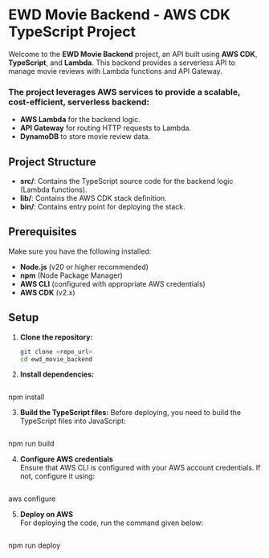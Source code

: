 # EWD Movie Backend - AWS CDK TypeScript Project

Welcome to the **EWD Movie Backend** project, an API built using **AWS CDK**, **TypeScript**, and **Lambda**. This backend provides a serverless API to manage movie reviews with Lambda functions and API Gateway.

### The project leverages AWS services to provide a scalable, cost-efficient, serverless backend:

- **AWS Lambda** for the backend logic.
- **API Gateway** for routing HTTP requests to Lambda.
- **DynamoDB** to store movie review data.

## Project Structure

- **src/**: Contains the TypeScript source code for the backend logic (Lambda functions).
- **lib/**: Contains the AWS CDK stack definition.
- **bin/**: Contains entry point for deploying the stack.

## Prerequisites

Make sure you have the following installed:

- **Node.js** (v20 or higher recommended)
- **npm** (Node Package Manager)
- **AWS CLI** (configured with appropriate AWS credentials)
- **AWS CDK** (v2.x)

## Setup

1. **Clone the repository:**

   ```bash
   git clone <repo_url>
   cd ewd_movie_backend

2. **Install dependencies:**

   ```bash
  npm install

3. **Build the TypeScript files:**
   Before deploying, you need to build the TypeScript files into JavaScript:

   ```bash
  npm run build

4. **Configure AWS credentials**  
  Ensure that AWS CLI is configured with your AWS account credentials. If not, configure it using:

   ```bash
  aws configure

5. **Deploy on AWS**  
For deploying the code, run the command given below:

   ```bash
  npm run deploy  
  
